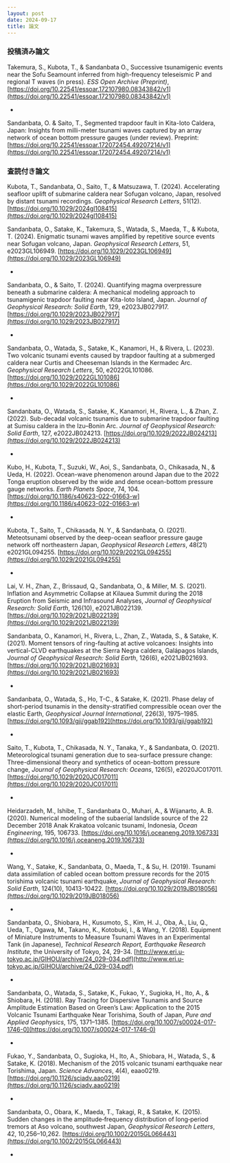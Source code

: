 ```yaml
---
layout: post
date: 2024-09-17
title: 論文
---
```


### 投稿済み論文

Takemura, S., Kubota, T., & Sandanbata O., Successive tsunamigenic events near the Sofu Seamount inferred from high-frequency teleseismic P and regional T waves (in press). *ESS Open Archive (Preprint)*, [https://doi.org/10.22541/essoar.172107980.08343842/v1](https://doi.org/10.22541/essoar.172107980.08343842/v1)

-

Sandanbata, O. & Saito, T., Segmented trapdoor fault in Kita-Ioto Caldera, Japan: Insights from milli-meter tsunami waves captured by an array network of ocean bottom pressure gauges (under review). Preprint: [https://doi.org/10.22541/essoar.172072454.49207214/v1](https://doi.org/10.22541/essoar.172072454.49207214/v1)


### 査読付き論文

Kubota, T., Sandanbata, O., Saito, T., & Matsuzawa, T. (2024). Accelerating seafloor uplift of submarine caldera near Sofugan volcano, Japan, resolved by distant tsunami recordings. *Geophysical Research Letters*, 51(12). [https://doi.org/10.1029/2024gl108415](https://doi.org/10.1029/2024gl108415)

Sandanbata, O., Satake, K., Takemura, S., Watada, S., Maeda, T., & Kubota, T. (2024). Enigmatic tsunami waves amplified by repetitive source events near Sofugan volcano, Japan. *Geophysical Research Letters*, 51, e2023GL106949. [https://doi.org/10.1029/2023GL106949](https://doi.org/10.1029/2023GL106949)

-

Sandanbata, O., & Saito, T. (2024). Quantifying magma overpressure beneath a submarine caldera: A mechanical modeling approach to tsunamigenic trapdoor faulting near Kita-Ioto Island, Japan. *Journal of Geophysical Research: Solid Earth*, 129, e2023JB027917. [https://doi.org/10.1029/2023JB027917](https://doi.org/10.1029/2023JB027917)

-

Sandanbata, O., Watada, S., Satake, K., Kanamori, H., & Rivera, L. (2023). Two volcanic tsunami events caused by trapdoor faulting at a submerged caldera near Curtis and Cheeseman Islands in the Kermadec Arc. *Geophysical Research Letters*, 50, e2022GL101086. [https://doi.org/10.1029/2022GL101086](https://doi.org/10.1029/2022GL101086)

-

Sandanbata, O., Watada, S., Satake, K., Kanamori, H., Rivera, L., & Zhan, Z. (2022). Sub-decadal volcanic tsunamis due to submarine trapdoor faulting at Sumisu caldera in the Izu–Bonin Arc. *Journal of Geophysical Research: Solid Earth*, 127, e2022JB024213. [https://doi.org/10.1029/2022JB024213](https://doi.org/10.1029/2022JB024213)

-

Kubo, H., Kubota, T., Suzuki, W., Aoi, S., Sandanbata, O., Chikasada, N., & Ueda, H. (2022). Ocean-wave phenomenon around Japan due to the 2022 Tonga eruption observed by the wide and dense ocean-bottom pressure gauge networks. *Earth Planets Space*, 74, 104. [https://doi.org/10.1186/s40623-022-01663-w](https://doi.org/10.1186/s40623-022-01663-w)

-

Kubota, T., Saito, T., Chikasada, N. Y., & Sandanbata, O. (2021). Meteotsunami observed by the deep-ocean seafloor pressure gauge network off northeastern Japan, *Geophysical Research Letters*, 48(21) e2021GL094255. [https://doi.org/10.1029/2021GL094255](https://doi.org/10.1029/2021GL094255)

-

Lai, V. H., Zhan, Z., Brissaud, Q., Sandanbata, O., & Miller, M. S. (2021). Inflation and Asymmetric Collapse at Kilauea Summit during the 2018 Eruption from Seismic and Infrasound Analyses, *Journal of Geophysical Research: Solid Earth*, 126(10), e2021JB022139. [https://doi.org/10.1029/2021JB022139](https://doi.org/10.1029/2021JB022139)

Sandanbata, O., Kanamori, H., Rivera, L., Zhan, Z., Watada, S., & Satake, K. (2021). Moment tensors of ring-faulting at active volcanoes: Insights into vertical-CLVD earthquakes at the Sierra Negra caldera, Galápagos Islands, *Journal of Geophysical Research: Solid Earth*, 126(6), e2021JB021693. [https://doi.org/10.1029/2021JB021693](https://doi.org/10.1029/2021JB021693)

-

Sandanbata, O., Watada, S., Ho, T-C., & Satake, K. (2021). Phase delay of short-period tsunamis in the density-stratified compressible ocean over the elastic Earth, *Geophysical Journal International*, 226(3), 1975–1985. [https://doi.org/10.1093/gji/ggab192](https://doi.org/10.1093/gji/ggab192)

-

Saito, T., Kubota, T., Chikasada, N. Y., Tanaka, Y., & Sandanbata, O. (2021). Meteorological tsunami generation due to sea-surface pressure change: Three-dimensional theory and synthetics of ocean-bottom pressure change, *Journal of Geophysical Research: Oceans*, 126(5), e2020JC017011. [https://doi.org/10.1029/2020JC017011](https://doi.org/10.1029/2020JC017011)

-

Heidarzadeh, M., Ishibe, T., Sandanbata O., Muhari, A., & Wijanarto, A. B. (2020). Numerical modeling of the subaerial landslide source of the 22 December 2018 Anak Krakatoa volcanic tsunami, Indonesia, *Ocean Engineering*, 195, 106733. [https://doi.org/10.1016/j.oceaneng.2019.106733](https://doi.org/10.1016/j.oceaneng.2019.106733)

-

Wang, Y., Satake, K., Sandanbata, O., Maeda, T., & Su, H. (2019). Tsunami data assimilation of cabled ocean bottom pressure records for the 2015 torishima volcanic tsunami earthquake, *Journal of Geophysical Research: Solid Earth*, 124(10), 10413-10422. [https://doi.org/10.1029/2019JB018056](https://doi.org/10.1029/2019JB018056)

-

Sandanbata, O., Shiobara, H., Kusumoto, S., Kim, H. J., Oba, A., Liu, Q., Ueda, T., Ogawa, M., Takano, K., Kotobuki, I., & Wang, Y. (2018). Equipment of Miniature Instruments to Measure Tsunami Waves in an Experimental Tank (in Japanese), *Technical Research Report, Earthquake Research Institute*, the University of Tokyo, 24, 29-34. [http://www.eri.u-tokyo.ac.jp/GIHOU/archive/24_029-034.pdf](http://www.eri.u-tokyo.ac.jp/GIHOU/archive/24_029-034.pdf)

-

Sandanbata, O., Watada, S., Satake, K., Fukao, Y., Sugioka, H., Ito, A., & Shiobara, H. (2018). Ray Tracing for Dispersive Tsunamis and Source Amplitude Estimation Based on Green’s Law: Application to the 2015 Volcanic Tsunami Earthquake Near Torishima, South of Japan, *Pure and Applied Geophysics*, 175, 1371–1385. [https://doi.org/10.1007/s00024-017-1746-0](https://doi.org/10.1007/s00024-017-1746-0)

-

Fukao, Y., Sandanbata, O., Sugioka, H., Ito, A., Shiobara, H., Watada, S., & Satake, K. (2018). Mechanism of the 2015 volcanic tsunami earthquake near Torishima, Japan. *Science Advances*, 4(4), eaao0219. [https://doi.org/10.1126/sciadv.aao0219](https://doi.org/10.1126/sciadv.aao0219)

-

Sandanbata, O., Obara, K., Maeda, T., Takagi, R., & Satake, K. (2015). Sudden changes in the amplitude‐frequency distribution of long‐period tremors at Aso volcano, southwest Japan, *Geophysical Research Letters*, 42, 10,256–10,262. [https://doi.org/10.1002/2015GL066443](https://doi.org/10.1002/2015GL066443)

-